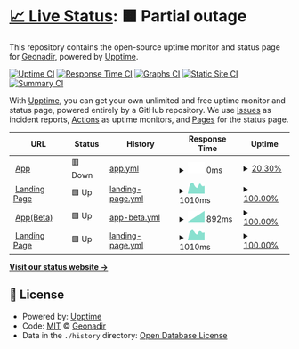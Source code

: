 # [📈 Live Status](https://Geonadir.github.io/server-status): <!--live status--> **🟧 Partial outage**

This repository contains the open-source uptime monitor and status page for [Geonadir](https://Geonadir.github.io/server-status), powered by [Upptime](https://github.com/upptime/upptime).

[![Uptime CI](https://github.com/Geonadir/server-status/workflows/Uptime%20CI/badge.svg)](https://github.com/Geonadir/server-status/actions?query=workflow%3A%22Uptime+CI%22)
[![Response Time CI](https://github.com/Geonadir/server-status/workflows/Response%20Time%20CI/badge.svg)](https://github.com/Geonadir/server-status/actions?query=workflow%3A%22Response+Time+CI%22)
[![Graphs CI](https://github.com/Geonadir/server-status/workflows/Graphs%20CI/badge.svg)](https://github.com/Geonadir/server-status/actions?query=workflow%3A%22Graphs+CI%22)
[![Static Site CI](https://github.com/Geonadir/server-status/workflows/Static%20Site%20CI/badge.svg)](https://github.com/Geonadir/server-status/actions?query=workflow%3A%22Static+Site+CI%22)
[![Summary CI](https://github.com/Geonadir/server-status/workflows/Summary%20CI/badge.svg)](https://github.com/Geonadir/server-status/actions?query=workflow%3A%22Summary+CI%22)

With [Upptime](https://upptime.js.org), you can get your own unlimited and free uptime monitor and status page, powered entirely by a GitHub repository. We use [Issues](https://github.com/Geonadir/server-status/issues) as incident reports, [Actions](https://github.com/Geonadir/server-status/actions) as uptime monitors, and [Pages](https://Geonadir.github.io/server-status) for the status page.

<!--start: status pages-->
<!-- This summary is generated by Upptime (https://github.com/upptime/upptime) -->
<!-- Do not edit this manually, your changes will be overwritten -->
<!-- prettier-ignore -->
| URL | Status | History | Response Time | Uptime |
| --- | ------ | ------- | ------------- | ------ |
| <img alt="" src="https://icons.duckduckgo.com/ip3/app.geonadir.com.ico" height="13"> [App](https://app.geonadir.com) | 🟥 Down | [app.yml](https://github.com/Geonadir/server-status/commits/HEAD/history/app.yml) | <details><summary><img alt="Response time graph" src="./graphs/app/response-time-week.png" height="20"> 0ms</summary><br><a href="https://Geonadir.github.io/server-status/history/app"><img alt="Response time 0" src="https://img.shields.io/endpoint?url=https%3A%2F%2Fraw.githubusercontent.com%2FGeonadir%2Fserver-status%2FHEAD%2Fapi%2Fapp%2Fresponse-time.json"></a><br><a href="https://Geonadir.github.io/server-status/history/app"><img alt="24-hour response time 0" src="https://img.shields.io/endpoint?url=https%3A%2F%2Fraw.githubusercontent.com%2FGeonadir%2Fserver-status%2FHEAD%2Fapi%2Fapp%2Fresponse-time-day.json"></a><br><a href="https://Geonadir.github.io/server-status/history/app"><img alt="7-day response time 0" src="https://img.shields.io/endpoint?url=https%3A%2F%2Fraw.githubusercontent.com%2FGeonadir%2Fserver-status%2FHEAD%2Fapi%2Fapp%2Fresponse-time-week.json"></a><br><a href="https://Geonadir.github.io/server-status/history/app"><img alt="30-day response time 0" src="https://img.shields.io/endpoint?url=https%3A%2F%2Fraw.githubusercontent.com%2FGeonadir%2Fserver-status%2FHEAD%2Fapi%2Fapp%2Fresponse-time-month.json"></a><br><a href="https://Geonadir.github.io/server-status/history/app"><img alt="1-year response time 0" src="https://img.shields.io/endpoint?url=https%3A%2F%2Fraw.githubusercontent.com%2FGeonadir%2Fserver-status%2FHEAD%2Fapi%2Fapp%2Fresponse-time-year.json"></a></details> | <details><summary><a href="https://Geonadir.github.io/server-status/history/app">20.30%</a></summary><a href="https://Geonadir.github.io/server-status/history/app"><img alt="All-time uptime 20.30%" src="https://img.shields.io/endpoint?url=https%3A%2F%2Fraw.githubusercontent.com%2FGeonadir%2Fserver-status%2FHEAD%2Fapi%2Fapp%2Fuptime.json"></a><br><a href="https://Geonadir.github.io/server-status/history/app"><img alt="24-hour uptime 20.30%" src="https://img.shields.io/endpoint?url=https%3A%2F%2Fraw.githubusercontent.com%2FGeonadir%2Fserver-status%2FHEAD%2Fapi%2Fapp%2Fuptime-day.json"></a><br><a href="https://Geonadir.github.io/server-status/history/app"><img alt="7-day uptime 20.30%" src="https://img.shields.io/endpoint?url=https%3A%2F%2Fraw.githubusercontent.com%2FGeonadir%2Fserver-status%2FHEAD%2Fapi%2Fapp%2Fuptime-week.json"></a><br><a href="https://Geonadir.github.io/server-status/history/app"><img alt="30-day uptime 20.30%" src="https://img.shields.io/endpoint?url=https%3A%2F%2Fraw.githubusercontent.com%2FGeonadir%2Fserver-status%2FHEAD%2Fapi%2Fapp%2Fuptime-month.json"></a><br><a href="https://Geonadir.github.io/server-status/history/app"><img alt="1-year uptime 20.30%" src="https://img.shields.io/endpoint?url=https%3A%2F%2Fraw.githubusercontent.com%2FGeonadir%2Fserver-status%2FHEAD%2Fapi%2Fapp%2Fuptime-year.json"></a></details>
| <img alt="" src="https://icons.duckduckgo.com/ip3/geonadir.com.ico" height="13"> [Landing Page](https://geonadir.com) | 🟩 Up | [landing-page.yml](https://github.com/Geonadir/server-status/commits/HEAD/history/landing-page.yml) | <details><summary><img alt="Response time graph" src="./graphs/landing-page/response-time-week.png" height="20"> 1010ms</summary><br><a href="https://Geonadir.github.io/server-status/history/landing-page"><img alt="Response time 1010" src="https://img.shields.io/endpoint?url=https%3A%2F%2Fraw.githubusercontent.com%2FGeonadir%2Fserver-status%2FHEAD%2Fapi%2Flanding-page%2Fresponse-time.json"></a><br><a href="https://Geonadir.github.io/server-status/history/landing-page"><img alt="24-hour response time 1010" src="https://img.shields.io/endpoint?url=https%3A%2F%2Fraw.githubusercontent.com%2FGeonadir%2Fserver-status%2FHEAD%2Fapi%2Flanding-page%2Fresponse-time-day.json"></a><br><a href="https://Geonadir.github.io/server-status/history/landing-page"><img alt="7-day response time 1010" src="https://img.shields.io/endpoint?url=https%3A%2F%2Fraw.githubusercontent.com%2FGeonadir%2Fserver-status%2FHEAD%2Fapi%2Flanding-page%2Fresponse-time-week.json"></a><br><a href="https://Geonadir.github.io/server-status/history/landing-page"><img alt="30-day response time 1010" src="https://img.shields.io/endpoint?url=https%3A%2F%2Fraw.githubusercontent.com%2FGeonadir%2Fserver-status%2FHEAD%2Fapi%2Flanding-page%2Fresponse-time-month.json"></a><br><a href="https://Geonadir.github.io/server-status/history/landing-page"><img alt="1-year response time 1010" src="https://img.shields.io/endpoint?url=https%3A%2F%2Fraw.githubusercontent.com%2FGeonadir%2Fserver-status%2FHEAD%2Fapi%2Flanding-page%2Fresponse-time-year.json"></a></details> | <details><summary><a href="https://Geonadir.github.io/server-status/history/landing-page">100.00%</a></summary><a href="https://Geonadir.github.io/server-status/history/landing-page"><img alt="All-time uptime 100.00%" src="https://img.shields.io/endpoint?url=https%3A%2F%2Fraw.githubusercontent.com%2FGeonadir%2Fserver-status%2FHEAD%2Fapi%2Flanding-page%2Fuptime.json"></a><br><a href="https://Geonadir.github.io/server-status/history/landing-page"><img alt="24-hour uptime 100.00%" src="https://img.shields.io/endpoint?url=https%3A%2F%2Fraw.githubusercontent.com%2FGeonadir%2Fserver-status%2FHEAD%2Fapi%2Flanding-page%2Fuptime-day.json"></a><br><a href="https://Geonadir.github.io/server-status/history/landing-page"><img alt="7-day uptime 100.00%" src="https://img.shields.io/endpoint?url=https%3A%2F%2Fraw.githubusercontent.com%2FGeonadir%2Fserver-status%2FHEAD%2Fapi%2Flanding-page%2Fuptime-week.json"></a><br><a href="https://Geonadir.github.io/server-status/history/landing-page"><img alt="30-day uptime 100.00%" src="https://img.shields.io/endpoint?url=https%3A%2F%2Fraw.githubusercontent.com%2FGeonadir%2Fserver-status%2FHEAD%2Fapi%2Flanding-page%2Fuptime-month.json"></a><br><a href="https://Geonadir.github.io/server-status/history/landing-page"><img alt="1-year uptime 100.00%" src="https://img.shields.io/endpoint?url=https%3A%2F%2Fraw.githubusercontent.com%2FGeonadir%2Fserver-status%2FHEAD%2Fapi%2Flanding-page%2Fuptime-year.json"></a></details>
| <img alt="" src="https://icons.duckduckgo.com/ip3/data.geonadir.com.ico" height="13"> [App(Beta)](https://data.geonadir.com) | 🟩 Up | [app-beta.yml](https://github.com/Geonadir/server-status/commits/HEAD/history/app-beta.yml) | <details><summary><img alt="Response time graph" src="./graphs/app-beta/response-time-week.png" height="20"> 892ms</summary><br><a href="https://Geonadir.github.io/server-status/history/app-beta"><img alt="Response time 892" src="https://img.shields.io/endpoint?url=https%3A%2F%2Fraw.githubusercontent.com%2FGeonadir%2Fserver-status%2FHEAD%2Fapi%2Fapp-beta%2Fresponse-time.json"></a><br><a href="https://Geonadir.github.io/server-status/history/app-beta"><img alt="24-hour response time 892" src="https://img.shields.io/endpoint?url=https%3A%2F%2Fraw.githubusercontent.com%2FGeonadir%2Fserver-status%2FHEAD%2Fapi%2Fapp-beta%2Fresponse-time-day.json"></a><br><a href="https://Geonadir.github.io/server-status/history/app-beta"><img alt="7-day response time 892" src="https://img.shields.io/endpoint?url=https%3A%2F%2Fraw.githubusercontent.com%2FGeonadir%2Fserver-status%2FHEAD%2Fapi%2Fapp-beta%2Fresponse-time-week.json"></a><br><a href="https://Geonadir.github.io/server-status/history/app-beta"><img alt="30-day response time 892" src="https://img.shields.io/endpoint?url=https%3A%2F%2Fraw.githubusercontent.com%2FGeonadir%2Fserver-status%2FHEAD%2Fapi%2Fapp-beta%2Fresponse-time-month.json"></a><br><a href="https://Geonadir.github.io/server-status/history/app-beta"><img alt="1-year response time 892" src="https://img.shields.io/endpoint?url=https%3A%2F%2Fraw.githubusercontent.com%2FGeonadir%2Fserver-status%2FHEAD%2Fapi%2Fapp-beta%2Fresponse-time-year.json"></a></details> | <details><summary><a href="https://Geonadir.github.io/server-status/history/app-beta">100.00%</a></summary><a href="https://Geonadir.github.io/server-status/history/app-beta"><img alt="All-time uptime 100.00%" src="https://img.shields.io/endpoint?url=https%3A%2F%2Fraw.githubusercontent.com%2FGeonadir%2Fserver-status%2FHEAD%2Fapi%2Fapp-beta%2Fuptime.json"></a><br><a href="https://Geonadir.github.io/server-status/history/app-beta"><img alt="24-hour uptime 100.00%" src="https://img.shields.io/endpoint?url=https%3A%2F%2Fraw.githubusercontent.com%2FGeonadir%2Fserver-status%2FHEAD%2Fapi%2Fapp-beta%2Fuptime-day.json"></a><br><a href="https://Geonadir.github.io/server-status/history/app-beta"><img alt="7-day uptime 100.00%" src="https://img.shields.io/endpoint?url=https%3A%2F%2Fraw.githubusercontent.com%2FGeonadir%2Fserver-status%2FHEAD%2Fapi%2Fapp-beta%2Fuptime-week.json"></a><br><a href="https://Geonadir.github.io/server-status/history/app-beta"><img alt="30-day uptime 100.00%" src="https://img.shields.io/endpoint?url=https%3A%2F%2Fraw.githubusercontent.com%2FGeonadir%2Fserver-status%2FHEAD%2Fapi%2Fapp-beta%2Fuptime-month.json"></a><br><a href="https://Geonadir.github.io/server-status/history/app-beta"><img alt="1-year uptime 100.00%" src="https://img.shields.io/endpoint?url=https%3A%2F%2Fraw.githubusercontent.com%2FGeonadir%2Fserver-status%2FHEAD%2Fapi%2Fapp-beta%2Fuptime-year.json"></a></details>
| <img alt="" src="https://icons.duckduckgo.com/ip3/geonadir.com.ico" height="13"> [Landing Page](https://geonadir.com) | 🟩 Up | [landing-page.yml](https://github.com/Geonadir/server-status/commits/HEAD/history/landing-page.yml) | <details><summary><img alt="Response time graph" src="./graphs/landing-page/response-time-week.png" height="20"> 1010ms</summary><br><a href="https://Geonadir.github.io/server-status/history/landing-page"><img alt="Response time 1010" src="https://img.shields.io/endpoint?url=https%3A%2F%2Fraw.githubusercontent.com%2FGeonadir%2Fserver-status%2FHEAD%2Fapi%2Flanding-page%2Fresponse-time.json"></a><br><a href="https://Geonadir.github.io/server-status/history/landing-page"><img alt="24-hour response time 1010" src="https://img.shields.io/endpoint?url=https%3A%2F%2Fraw.githubusercontent.com%2FGeonadir%2Fserver-status%2FHEAD%2Fapi%2Flanding-page%2Fresponse-time-day.json"></a><br><a href="https://Geonadir.github.io/server-status/history/landing-page"><img alt="7-day response time 1010" src="https://img.shields.io/endpoint?url=https%3A%2F%2Fraw.githubusercontent.com%2FGeonadir%2Fserver-status%2FHEAD%2Fapi%2Flanding-page%2Fresponse-time-week.json"></a><br><a href="https://Geonadir.github.io/server-status/history/landing-page"><img alt="30-day response time 1010" src="https://img.shields.io/endpoint?url=https%3A%2F%2Fraw.githubusercontent.com%2FGeonadir%2Fserver-status%2FHEAD%2Fapi%2Flanding-page%2Fresponse-time-month.json"></a><br><a href="https://Geonadir.github.io/server-status/history/landing-page"><img alt="1-year response time 1010" src="https://img.shields.io/endpoint?url=https%3A%2F%2Fraw.githubusercontent.com%2FGeonadir%2Fserver-status%2FHEAD%2Fapi%2Flanding-page%2Fresponse-time-year.json"></a></details> | <details><summary><a href="https://Geonadir.github.io/server-status/history/landing-page">100.00%</a></summary><a href="https://Geonadir.github.io/server-status/history/landing-page"><img alt="All-time uptime 100.00%" src="https://img.shields.io/endpoint?url=https%3A%2F%2Fraw.githubusercontent.com%2FGeonadir%2Fserver-status%2FHEAD%2Fapi%2Flanding-page%2Fuptime.json"></a><br><a href="https://Geonadir.github.io/server-status/history/landing-page"><img alt="24-hour uptime 100.00%" src="https://img.shields.io/endpoint?url=https%3A%2F%2Fraw.githubusercontent.com%2FGeonadir%2Fserver-status%2FHEAD%2Fapi%2Flanding-page%2Fuptime-day.json"></a><br><a href="https://Geonadir.github.io/server-status/history/landing-page"><img alt="7-day uptime 100.00%" src="https://img.shields.io/endpoint?url=https%3A%2F%2Fraw.githubusercontent.com%2FGeonadir%2Fserver-status%2FHEAD%2Fapi%2Flanding-page%2Fuptime-week.json"></a><br><a href="https://Geonadir.github.io/server-status/history/landing-page"><img alt="30-day uptime 100.00%" src="https://img.shields.io/endpoint?url=https%3A%2F%2Fraw.githubusercontent.com%2FGeonadir%2Fserver-status%2FHEAD%2Fapi%2Flanding-page%2Fuptime-month.json"></a><br><a href="https://Geonadir.github.io/server-status/history/landing-page"><img alt="1-year uptime 100.00%" src="https://img.shields.io/endpoint?url=https%3A%2F%2Fraw.githubusercontent.com%2FGeonadir%2Fserver-status%2FHEAD%2Fapi%2Flanding-page%2Fuptime-year.json"></a></details>

<!--end: status pages-->

[**Visit our status website →**](https://Geonadir.github.io/server-status)

## 📄 License

- Powered by: [Upptime](https://github.com/upptime/upptime)
- Code: [MIT](./LICENSE) © [Geonadir](https://Geonadir.github.io/server-status)
- Data in the `./history` directory: [Open Database License](https://opendatacommons.org/licenses/odbl/1-0/)
